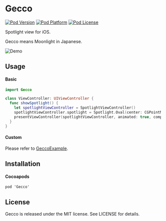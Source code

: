 # Gecco

[![Pod Version](http://img.shields.io/cocoapods/v/Gecco.svg?style=flat)](http://cocoadocs.org/docsets/Gecco/)
[![Pod Platform](http://img.shields.io/cocoapods/p/Gecco.svg?style=flat)](http://cocoadocs.org/docsets/Gecco/)
[![Pod License](http://img.shields.io/cocoapods/l/Gecco.svg?style=flat)](http://opensource.org/licenses/MIT)

Spotlight view for iOS.

Gecco means Moonlight in Japanese.

![Demo](https://cloud.githubusercontent.com/assets/6880730/12470510/2d1cb602-c038-11e5-8095-a2a0d77f99db.gif)

## Usage

#### Basic

``` swift
import Gecco

class ViewController: UIViewController {
  func showSpotlight() {
    let spotlightViewController = SpotlightViewController()
    spotlightViewController.spotlight = Spotlight.Oval(center: CGPointMake(100, 100), width: 100)
    presentViewController(spotlightViewController, animated: true, completion: nil)
  }
}
```

#### Custom

Please refer to [GeccoExample](https://github.com/yukiasai/Gecco/tree/master/GeccoExample).

## Installation

#### Cocoapods

```
pod 'Gecco'
```

## License

Gecco is released under the MIT license. See LICENSE for details.
